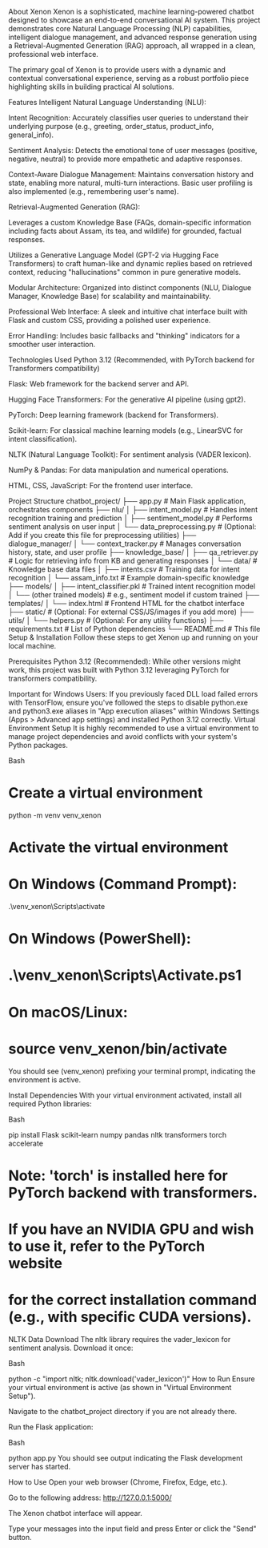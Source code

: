 About Xenon
Xenon is a sophisticated, machine learning-powered chatbot designed to showcase an end-to-end conversational AI system. This project demonstrates core Natural Language Processing (NLP) capabilities, intelligent dialogue management, and advanced response generation using a Retrieval-Augmented Generation (RAG) approach, all wrapped in a clean, professional web interface.

The primary goal of Xenon is to provide users with a dynamic and contextual conversational experience, serving as a robust portfolio piece highlighting skills in building practical AI solutions.

Features
Intelligent Natural Language Understanding (NLU):

Intent Recognition: Accurately classifies user queries to understand their underlying purpose (e.g., greeting, order_status, product_info, general_info).

Sentiment Analysis: Detects the emotional tone of user messages (positive, negative, neutral) to provide more empathetic and adaptive responses.

Context-Aware Dialogue Management: Maintains conversation history and state, enabling more natural, multi-turn interactions. Basic user profiling is also implemented (e.g., remembering user's name).

Retrieval-Augmented Generation (RAG):

Leverages a custom Knowledge Base (FAQs, domain-specific information including facts about Assam, its tea, and wildlife) for grounded, factual responses.

Utilizes a Generative Language Model (GPT-2 via Hugging Face Transformers) to craft human-like and dynamic replies based on retrieved context, reducing "hallucinations" common in pure generative models.

Modular Architecture: Organized into distinct components (NLU, Dialogue Manager, Knowledge Base) for scalability and maintainability.

Professional Web Interface: A sleek and intuitive chat interface built with Flask and custom CSS, providing a polished user experience.

Error Handling: Includes basic fallbacks and "thinking" indicators for a smoother user interaction.

Technologies Used
Python 3.12 (Recommended, with PyTorch backend for Transformers compatibility)

Flask: Web framework for the backend server and API.

Hugging Face Transformers: For the generative AI pipeline (using gpt2).

PyTorch: Deep learning framework (backend for Transformers).

Scikit-learn: For classical machine learning models (e.g., LinearSVC for intent classification).

NLTK (Natural Language Toolkit): For sentiment analysis (VADER lexicon).

NumPy & Pandas: For data manipulation and numerical operations.

HTML, CSS, JavaScript: For the frontend user interface.

Project Structure
chatbot_project/
├── app.py                     # Main Flask application, orchestrates components
├── nlu/
│   ├── intent_model.py        # Handles intent recognition training and prediction
│   ├── sentiment_model.py     # Performs sentiment analysis on user input
│   └── data_preprocessing.py  # (Optional: Add if you create this file for preprocessing utilities)
├── dialogue_manager/
│   └── context_tracker.py     # Manages conversation history, state, and user profile
├── knowledge_base/
│   ├── qa_retriever.py        # Logic for retrieving info from KB and generating responses
│   └── data/                  # Knowledge base data files
│       ├── intents.csv        # Training data for intent recognition
│       └── assam_info.txt     # Example domain-specific knowledge
├── models/
│   ├── intent_classifier.pkl  # Trained intent recognition model
│   └── (other trained models) # e.g., sentiment model if custom trained
├── templates/
│   └── index.html             # Frontend HTML for the chatbot interface
├── static/                    # (Optional: For external CSS/JS/images if you add more)
├── utils/
│   └── helpers.py             # (Optional: For any utility functions)
├── requirements.txt           # List of Python dependencies
└── README.md                  # This file
Setup & Installation
Follow these steps to get Xenon up and running on your local machine.

Prerequisites
Python 3.12 (Recommended): While other versions might work, this project was built with Python 3.12 leveraging PyTorch for transformers compatibility.

Important for Windows Users: If you previously faced DLL load failed errors with TensorFlow, ensure you've followed the steps to disable python.exe and python3.exe aliases in "App execution aliases" within Windows Settings (Apps > Advanced app settings) and installed Python 3.12 correctly.
Virtual Environment Setup
It is highly recommended to use a virtual environment to manage project dependencies and avoid conflicts with your system's Python packages.

Bash

# Create a virtual environment
python -m venv venv_xenon

# Activate the virtual environment
# On Windows (Command Prompt):
.\venv_xenon\Scripts\activate
# On Windows (PowerShell):
# .\venv_xenon\Scripts\Activate.ps1
# On macOS/Linux:
# source venv_xenon/bin/activate
You should see (venv_xenon) prefixing your terminal prompt, indicating the environment is active.

Install Dependencies
With your virtual environment activated, install all required Python libraries:

Bash

pip install Flask scikit-learn numpy pandas nltk transformers torch accelerate
# Note: 'torch' is installed here for PyTorch backend with transformers.
# If you have an NVIDIA GPU and wish to use it, refer to the PyTorch website
# for the correct installation command (e.g., with specific CUDA versions).
NLTK Data Download
The nltk library requires the vader_lexicon for sentiment analysis. Download it once:

Bash

python -c "import nltk; nltk.download('vader_lexicon')"
How to Run
Ensure your virtual environment is active (as shown in "Virtual Environment Setup").

Navigate to the chatbot_project directory if you are not already there.

Run the Flask application:

Bash

python app.py
You should see output indicating the Flask development server has started.

How to Use
Open your web browser (Chrome, Firefox, Edge, etc.).

Go to the following address: http://127.0.0.1:5000/

The Xenon chatbot interface will appear.

Type your messages into the input field and press Enter or click the "Send" button.
